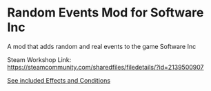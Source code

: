 # Random Events Mod for Software Inc
 A mod that adds random and real events to the game Software Inc

Steam Workshop Link: https://steamcommunity.com/sharedfiles/filedetails/?id=2139500907

[See included Effects and Conditions](content.txt)
